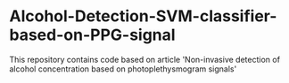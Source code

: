 # Alcohol-Detection-SVM-classifier-based-on-PPG-signal
This repository contains code based on article 'Non-invasive detection of alcohol concentration based on photoplethysmogram signals'
